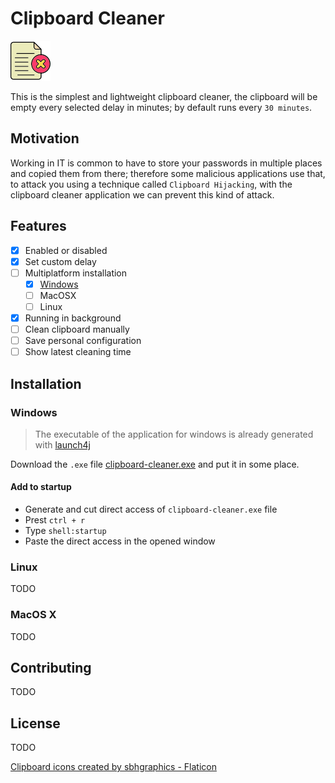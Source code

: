 # Clipboard Cleaner
![](./src/main/resources/img/icon-64.png) 

This is the simplest and lightweight clipboard cleaner, the clipboard will be empty every selected delay in minutes; by default runs every `30 minutes`.

## Motivation

Working in IT is common to have to store your passwords in multiple places and copied them from there; therefore some malicious applications use that, to attack you using a technique called `Clipboard Hijacking`, with the clipboard cleaner application we can prevent this kind of attack.

## Features

- [x] Enabled or disabled 
- [x] Set custom delay
- [ ] Multiplatform installation
  - [x] [Windows](./build/win/clipboard-cleaner.exe)
  - [ ] MacOSX
  - [ ] Linux
- [x] Running in background
- [ ] Clean clipboard manually
- [ ] Save personal configuration
- [ ] Show latest cleaning time

## Installation

### Windows

> The executable of the application for windows is already generated with [launch4j](https://launch4j.sourceforge.net/)

Download the `.exe` file [clipboard-cleaner.exe](./build/win/clipboard-cleaner.exe) and put it in some place.

#### Add to startup

- Generate and cut direct access of `clipboard-cleaner.exe` file
- Prest `ctrl + r` 
- Type `shell:startup`
- Paste the direct access in the opened window

### Linux

TODO

### MacOS X

TODO

## Contributing

TODO

## License

TODO

<a href="https://www.flaticon.com/free-icons/clipboard" title="clipboard icons">Clipboard icons created by sbhgraphics - Flaticon</a>